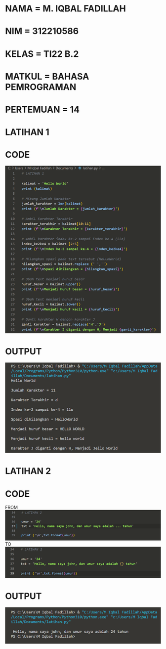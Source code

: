 # NAMA      = M. IQBAL FADILLAH
# NIM       = 312210586
# KELAS     = TI22 B.2
# MATKUL    = BAHASA PEMROGRAMAN
# PERTEMUAN = 14

# LATIHAN 1
# CODE
![](1.png)
# OUTPUT
![](2.png)

# LATIHAN 2
# CODE
FROM ![](5.png)
TO ![](3.png)
# OUTPUT
![](4.png)